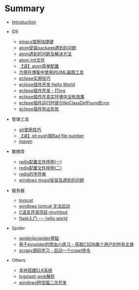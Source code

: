 # Summary

* [Introduction](README.md)

* IDE
    * [emacs常用快捷键](IDE/2016-05-16-emacs-commands.md)
    * [atom安装package遇到的问题](IDE/2016-11-15-atom-install-package-error.md)
    * [atom遇到的问题及解决方法](IDE/2016-11-28-atom-problem-and-solution.md)
    * [atom init文件](IDE/2016-11-29-atom-init-file.md)
    * [【译】atom简单配置](IDE/2016-11-30-atom-basic-customization.md)
    * [方便在博客中使用的UML画图工具](IDE/2016-12-16-atom-plantuml.md)
    * [eclipse实用技巧](IDE/2016-11-24-eclipse-useful-skills.md)
    * [eclipse插件开发 Hello World](IDE/2016-12-09-create-a-eclipse-plugin-by-template.md)
    * [eclipse插件开发 - 打log](IDE/2016-12-09-eclipse-plugin-log.md)
    * [eclipse插件在真实环境中没有效果](IDE/2016-12-09-eclipse-plugin-not-avalible-product.md)
    * [eclipse插件运行时提示NoClassDefFoundError](IDE/2016-12-09-eclipse-plugin-with-thirdparty-jar.md)
    * [eclipse插件导出失败](IDE/2016-12-09-eclpise-plugin-export-failure.md)
* 管理工具
    * [git使用技巧](Manage/2016-11-30-git-record.md)
    * [【译】git push报Bad file number](Manage/2016-11-16-git-error-bad-file-number.md)
    * [maven](Manage/2016-08-12-maven.md)
* 数据库
    * [redis配置文件样例(一)](Database/2015-11-21-redis-configuration-file-1.md)
    * [redis配置文件样例(二)](Database/2015-11-25-redis-configuration-file-2.md)
    * [redis的字符串](Database/2016-03-29-learn-string-from-redis.md)
    * [windows mysql安装及遇到的问题](Database/2016-08-04-windows-mysql-install-and-startup.md)
* 服务器
    * [tomcat](Server/2016-08-13-tomcat.md)
    * [windows tomcat 无法启动](Server/2016-08-03-windows-tomcat-cat-not-start.md)
    * [C语言开源项目-tinyhttpd](Server/2016-08-15-c-opensource-tinyhttpd.md)
    * [flask入门 --- hello world](Server/2016-08-28-flask-hello-world.md)
* Spider
    * [spider/pyspider基础](Spider/2016-01-21-spider-pyspider-basic.md)
    * [基于pyspider的爬虫小练习 - 获取CSDN某个用户的所有文章](Spider/2016-01-22-pyspider-fetch-csdn-articles.md)
    * [scrapy源码学习 - 启动一个crawl命令](Spider/2016-08-16-how-to-start-scrapy-crawl-operation.md)
* Others
    * [本地搭建ELK系统](Others/2016-01-09-set-up-ELK-locally.md)
    * [logstash grok解析](Others/2016-01-10-logstash-filter-grok.md)
    * [windows短信猫二次开发](Others/2016-08-23-modem-windows-second-development.md)
